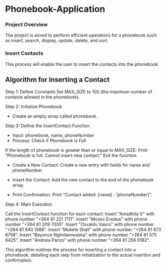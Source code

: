 # Phonebook-Application

### Project Overview

The project is aimed to perform efficient operations for a phonebook such as insert, 
search, display, update, delete, and sort.

### Insert Contacts

This process will enable the user to insert the contacts into the phonebook

## Algorithm for Inserting a Contact

Step 1: Define Constants
Set MAX_SIZE to 100 (the maximum number of contacts allowed in the phonebook).

Step 2: Initialize Phonebook
- Create an empty array called phonebook.

Step 3: Define the InsertContact Function
- Input: phonebook, name, phoneNumber
- Process: Check if Phonebook is Full

If the length of phonebook is greater than or equal to MAX_SIZE:
  Print "Phonebook is full. Cannot insert new contact."
  Exit the function.

- Create a New Contact: Create a new entry with fields for name and phoneNumber.

- Insert the Contact: Add the new contact to the end of the phonebook array.

- Print Confirmation: Print "Contact added: [name] - [phoneNumber]".

Step 4: Main Execution

Call the InsertContact function for each contact:
Insert "Amadhila V" with phone number "+264 81 221 7111".
Insert "Moses Erastus" with phone number "+264 81 209 7035".
Insert "Osvaldu Vasco" with phone number "+264 81 840 1588".
Insert "Mukete Shali" with phone number "+264 81 873 8758".
Insert "Beyonce Nghidamwasha" with phone number "+264 81 575 6425".
Insert "Andreia Panzo" with phone number "+264 81 256 0182".

This algorithm outlines the process for inserting a contact into a phonebook, detailing each step from initialization to the actual insertion and confirmation.



